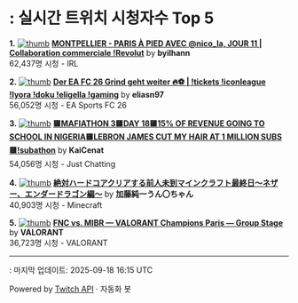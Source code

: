 # : 실시간 트위치 시청자수 Top 5

**1.** [![thumb](https://static-cdn.jtvnw.net/previews-ttv/live_user_byilhann-320x180.jpg)](https://twitch.tv/byilhann)
**[MONTPELLIER - PARIS À PIED AVEC @nico_la, JOUR 11 | Collaboration commerciale !Revolut](https://twitch.tv/byilhann)** by **byilhann**<br>62,437명 시청  - IRL

**2.** [![thumb](https://static-cdn.jtvnw.net/previews-ttv/live_user_eliasn97-320x180.jpg)](https://twitch.tv/eliasn97)
**[Der EA FC 26 Grind geht weiter 🔥⚽️ | !tickets !iconleague !lyora !doku !eligella !gaming](https://twitch.tv/eliasn97)** by **eliasn97**<br>56,052명 시청  - EA Sports FC 26

**3.** [![thumb](https://static-cdn.jtvnw.net/previews-ttv/live_user_kaicenat-320x180.jpg)](https://twitch.tv/KaiCenat)
**[🟨MAFIATHON 3🟨DAY 18🟨15% OF REVENUE GOING TO SCHOOL IN NIGERIA🟨LEBRON JAMES CUT MY HAIR AT 1 MILLION SUBS🟨!subathon](https://twitch.tv/KaiCenat)** by **KaiCenat**<br>54,056명 시청  - Just Chatting

**4.** [![thumb](https://static-cdn.jtvnw.net/previews-ttv/live_user_kato_junichi0817-320x180.jpg)](https://twitch.tv/加藤純一うん〇ちゃん)
**[絶対ハードコアクリアする前人未到マインクラフト最終日～ネザー、エンダードラゴン編～](https://twitch.tv/加藤純一うん〇ちゃん)** by **加藤純一うん〇ちゃん**<br>40,903명 시청  - Minecraft

**5.** [![thumb](https://static-cdn.jtvnw.net/previews-ttv/live_user_valorant-320x180.jpg)](https://twitch.tv/VALORANT)
**[FNC vs. MIBR — VALORANT Champions Paris — Group Stage](https://twitch.tv/VALORANT)** by **VALORANT**<br>36,723명 시청  - VALORANT


---
: 마지막 업데이트: 2025-09-18 16:15 UTC

Powered by [Twitch API](https://dev.twitch.tv/docs/api/reference) · 자동화 봇